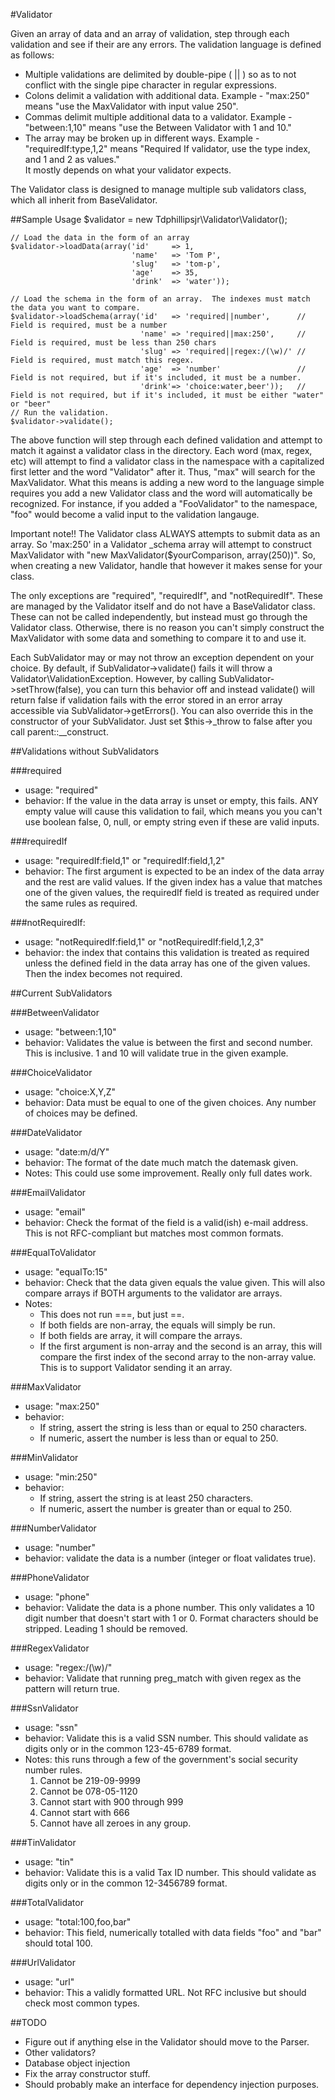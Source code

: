 #Validator

Given an array of data and an array of validation, step through each validation and see if their are any errors.  The validation
language is defined as follows:

 - Multiple validations are delimited by double-pipe ( || ) so as to not conflict with the single pipe character in regular expressions.
 - Colons delimit a validation with additional data.  Example -  "max:250" means "use the MaxValidator with input value 250".
 - Commas delimit multiple additional data to a validator.  Example - "between:1,10" means "use the Between Validator with 1 and 10."
 - The array may be broken up in different ways.  Example - "requiredIf:type,1,2" means "Required If validator, use the type index, and 1 and 2 as values."  
    It mostly depends on what your validator expects.
    
The Validator class is designed to manage multiple sub validators class, which all inherit from BaseValidator.

##Sample Usage
    $validator = new Tdphillipsjr\Validator\Validator();
    
    // Load the data in the form of an array
    $validator->loadData(array('id'     => 1,
                               'name'   => 'Tom P',
                               'slug'   => 'tom-p',
                               'age'    => 35,
                               'drink'  => 'water'));
    
    // Load the schema in the form of an array.  The indexes must match the data you want to compare.
    $validator->loadSchema(array('id'   => 'required||number',      // Field is required, must be a number
                                 'name' => 'required||max:250',     // Field is required, must be less than 250 chars
                                 'slug' => 'required||regex:/(\w)/' // Field is required, must match this regex.
                                 'age'  => 'number'                 // Field is not required, but if it's included, it must be a number.
                                 'drink'=> 'choice:water,beer'));   // Field is not required, but if it's included, it must be either "water" or "beer"
    // Run the validation.
    $validator->validate();

The above function will step through each defined validation and attempt to match it against a validator class in the directory.  Each 
word (max, regex, etc) will attempt to find a validator class in the namespace with a capitalized first letter and the word "Validator" after
it.  Thus, "max" will search for the MaxValidator.  What this means is adding a new word to the language simple requires you add a new
Validator class and the word will automatically be recognized.  For instance, if you added a "FooValidator" to the namespace, "foo" would 
become a valid input to the validation langauge.  

Important note!!  The Validator class ALWAYS attempts to submit data as an array.  So 'max:250' in a Validator _schema array will attempt to construct
MaxValidator with "new MaxValidator($yourComparison, array(250))".  So, when creating a new Validator, handle that however it makes sense for your class.

The only exceptions are "required", "requiredIf", and "notRequiredIf".  These are managed by the Validator itself and do not have a 
BaseValidator class.  These can not be called independently, but instead must go through the Validator class.  Otherwise, there is no reason you
can't simply construct the MaxValidator with some data and something to compare it to and use it.

Each SubValidator may or may not throw an exception dependent on your choice.  By default, if SubValidator->validate() fails it will
throw a Validator\ValidationException.  However, by calling SubValidator->setThrow(false), you can turn this behavior off and instead validate() will return
false if validation fails with the error stored in an error array accessible via SubValidator->getErrors().  You can also override this in the 
constructor of your SubValidator.  Just set $this->_throw to false after you call parent::__construct.

##Validations without SubValidators

###required
 - usage: "required"
 - behavior: If the value in the data array is unset or empty, this fails.  ANY empty value will cause this validation to fail, which means you
                you can't use boolean false, 0, null, or empty string even if these are valid inputs.
                
###requiredIf
 - usage: "requiredIf:field,1" or "requiredIf:field,1,2"
 - behavior: The first argument is expected to be an index of the data array and the rest are valid values.  If the given index has a value that
                matches one of the given values, the requiredIf field is treated as required under the same rules as required.
                
###notRequiredIf:
 - usage: "notRequiredIf:field,1" or "notRequiredIf:field,1,2,3"
 - behavior: the index that contains this validation is treated as required unless the defined field in the data array has one of the given values.  Then
                the index becomes not required.

##Current SubValidators

###BetweenValidator
 - usage: "between:1,10"
 - behavior: Validates the value is between the first and second number.  This is inclusive.  1 and 10 will validate true in the given example.
 
###ChoiceValidator
 - usage: "choice:X,Y,Z"
 - behavior: Data must be equal to one of the given choices.  Any number of choices may be defined.

###DateValidator
 - usage: "date:m/d/Y"
 - behavior: The format of the date much match the datemask given.
 - Notes: This could use some improvement.  Really only full dates work.
 
###EmailValidator
 - usage: "email"
 - behavior: Check the format of the field is a valid(ish) e-mail address.  This is not RFC-compliant but matches most common formats.
 
###EqualToValidator
 - usage: "equalTo:15"
 - behavior: Check that the data given equals the value given.  This will also compare arrays if BOTH arguments to the validator are arrays.
 - Notes:
    - This does not run ===, but just ==.
    - If both fields are non-array, the equals will simply be run.
    - If both fields are array, it will compare the arrays.
    - If the first argument is non-array and the second is an array, this will compare the first index of the second array to the
        non-array value.  This is to support Validator sending it an array.

###MaxValidator
 - usage: "max:250"
 - behavior:
    - If string, assert the string is less than or equal to 250 characters.
    - If numeric, assert the number is less than or equal to 250.
    
###MinValidator
 - usage: "min:250"
 - behavior:
    - If string, assert the string is at least 250 characters.
    - If numeric, assert the number is greater than or equal to 250.

###NumberValidator
 - usage: "number"
 - behavior: validate the data is a number (integer or float validates true).
 
###PhoneValidator
 - usage: "phone"
 - behavior: Validate the data is a phone number.  This only validates a 10 digit number that doesn't start with 1 or 0.  Format
                characters should be stripped.  Leading 1 should be removed.
                
###RegexValidator
 - usage: "regex:/(\w)/"
 - behavior: Validate that running preg_match with given regex as the pattern will return true.
 
###SsnValidator
 - usage: "ssn"
 - behavior: Validate this is a valid SSN number.  This should validate as digits only or in the common 123-45-6789 format.
 - Notes: this runs through a few of the government's social security number rules.
    1. Cannot be 219-09-9999
    2. Cannot be 078-05-1120
    3. Cannot start with 900 through 999
    4. Cannot start with 666
    5. Cannot have all zeroes in any group.
    
###TinValidator
 - usage: "tin"
 - behavior: Validate this is a valid Tax ID number.  This should validate as digits only or in the common 12-3456789 format.
 
###TotalValidator
 - usage: "total:100,foo,bar"
 - behavior: This field, numerically totalled with data fields "foo" and "bar" should total 100.
 
###UrlValidator
 - usage: "url"
 - behavior: This a validly formatted URL.  Not RFC inclusive but should check most common types.

##TODO
 - Figure out if anything else in the Validator should move to the Parser.
 - Other validators?
 - Database object injection
 - Fix the array constructor stuff.
 - Should probably make an interface for dependency injection purposes. 
